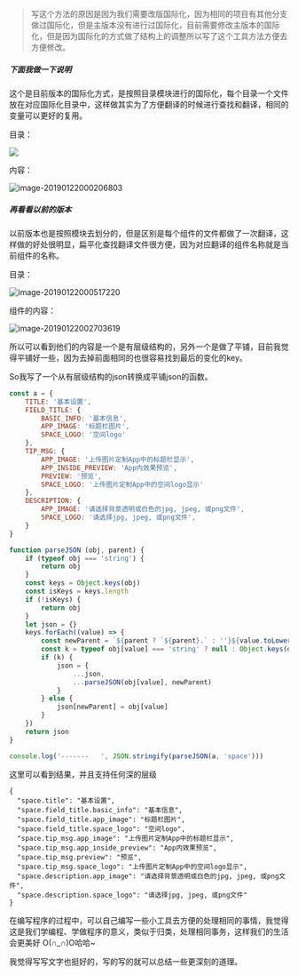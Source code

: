 > ​	写这个方法的原因是因为我们需要改版国际化，因为相同的项目有其他分支做过国际化，但是主版本没有进行过国际化，目前需要修改主版本的国际化，但是因为国际化的方式做了结构上的调整所以写了这个工具方法方便去方便修改。

##### 下面我做一下说明

这个是目前版本的国际化方式，是按照目录模块进行的国际化，每个目录一个文件 放在对应国际化目录中，这样做其实为了方便翻译的时候进行查找和翻译，相同的变量可以更好的复用。

目录：

![](http://media.kitebear.cn/ct/2019-01-21-155942.png)

内容：

![image-20190122000206803](http://media.kitebear.cn/ct/2019-01-21-160206.png)

##### 再看看以前的版本

以前版本也是按照模块去划分的，但是区别是每个组件的文件都做了一次翻译，这样做的好处很明显，扁平化查找翻译文件很方便，因为对应翻译的组件名称就是当前组件的名称。

目录：

![image-20190122000517220](http://media.kitebear.cn/ct/2019-01-21-160517.png)

组件的内容：

![image-20190122002703619](http://media.kitebear.cn/ct/2019-01-21-162703.png)

所以可以看到他们的内容是一个是有层级结构的，另外一个是做了平铺，目前我觉得平铺好一些，因为去掉前面相同的也很容易找到最后的变化的key。

So我写了一个从有层级结构的json转换成平铺json的函数。

```js
const a = {
	TITLE: '基本设置',
	FIELD_TITLE: {
		BASIC_INFO: '基本信息',
		APP_IMAGE: '标题栏图片',
		SPACE_LOGO: '空间logo'
	},
	TIP_MSG: {
		APP_IMAGE: '上传图片定制App中的标题栏显示',
		APP_INSIDE_PREVIEW: 'App内效果预览',
		PREVIEW: '预览',
		SPACE_LOGO: '上传图片定制App中的空间logo显示'
	},
	DESCRIPTION: {
		APP_IMAGE: '请选择背景透明或白色的jpg, jpeg, 或png文件',
        SPACE_LOGO: '请选择jpg, jpeg, 或png文件',
	}
}

function parseJSON (obj, parent) {
    if (typeof obj === 'string') {
        return obj
    }
    const keys = Object.keys(obj)
    const isKeys = keys.length
    if (!isKeys) {
        return obj
    }
    let json = {}
    keys.forEach((value) => {
        const newParent = `${parent ? `${parent}.` : ''}${value.toLowerCase()}`
        const k = typeof obj[value] === 'string' ? null : Object.keys(obj[value])
        if (k) {
            json = {
                ...json,
                ...parseJSON(obj[value], newParent)
            }
        } else {
            json[newParent] = obj[value]
        }
    })
    return json
}

console.log('-------   ', JSON.stringify(parseJSON(a, 'space')))
```

这里可以看到结果，并且支持任何深的层级

```
{
  "space.title": "基本设置",
  "space.field_title.basic_info": "基本信息",
  "space.field_title.app_image": "标题栏图片",
  "space.field_title.space_logo": "空间logo",
  "space.tip_msg.app_image": "上传图片定制App中的标题栏显示",
  "space.tip_msg.app_inside_preview": "App内效果预览",
  "space.tip_msg.preview": "预览",
  "space.tip_msg.space_logo": "上传图片定制App中的空间logo显示",
  "space.description.app_image": "请选择背景透明或白色的jpg, jpeg, 或png文件",
  "space.description.space_logo": "请选择jpg, jpeg, 或png文件"
}
```

在编写程序的过程中，可以自己编写一些小工具去方便的处理相同的事情，我觉得这是我们学编程、学做程序的意义，类似于归类，处理相同事务，这样我们的生活会更美好 O(∩_∩)O哈哈~

我觉得写写文字也挺好的，写的写的就可以总结一些更深刻的道理。